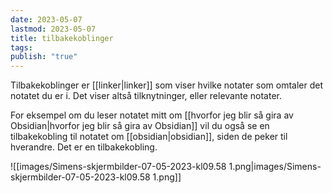 ```yaml
---
date: 2023-05-07
lastmod: 2023-05-07
title: tilbakekoblinger
tags: 
publish: "true"
---
```


Tilbakekoblinger er [[linker|linker]] som viser hvilke notater som omtaler det notatet du er i. Det viser altså tilknytninger, eller relevante notater.

For eksempel om du leser notatet mitt om [[hvorfor jeg blir så gira av Obsidian|hvorfor jeg blir så gira av Obsidian]] vil du også se en tilbakekobling til notatet om [[obsidian|obsidian]], siden de peker til hverandre. Det er en tilbakekobling.

![[images/Simens-skjermbilder-07-05-2023-kl09.58 1.png|images/Simens-skjermbilder-07-05-2023-kl09.58 1.png]]